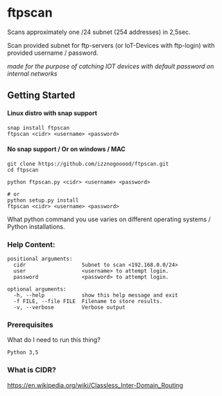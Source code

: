   
# ftpscan

Scans approximately one /24 subnet (254 addresses) in 2,5sec.

Scan provided subnet for ftp-servers (or IoT-Devices with ftp-login) with provided 
username / password.  

*made for the purpose of catching IOT devices with default password on internal networks*

## Getting Started
#### Linux distro with snap support
```
snap install ftpscan
ftpscan <cidr> <username> <password>
```


#### No snap support / Or on windows / MAC
```
git clone https://github.com/izznogooood/ftpscan.git
cd ftpscan

python ftpscan.py <cidr> <username> <password>

# or
python setup.py install
ftpscan <cidr> <username> <password>

```

What python command you use varies on different operating systems / Python installations.

### Help Content:

```
positional arguments:
  cidr                  Subnet to scan <192.168.0.0/24>
  user                  <username> to attempt login.
  password              <password> to attempt login.

optional arguments:
  -h, --help            show this help message and exit
  -f FILE, --file FILE  Filename to store results.
  -v, --verbose         Verbose output
```

### Prerequisites

What do I need to run this thing?

```
Python 3,5
```

### What is CIDR?

https://en.wikipedia.org/wiki/Classless_Inter-Domain_Routing